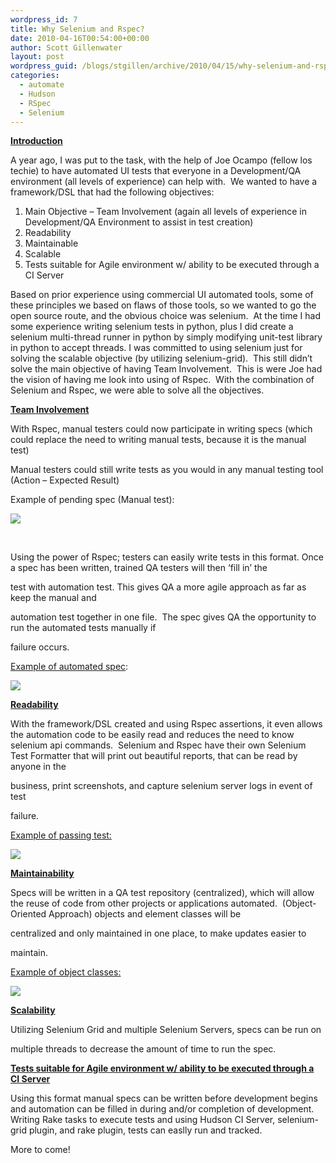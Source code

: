 ```yaml
---
wordpress_id: 7
title: Why Selenium and Rspec?
date: 2010-04-16T00:54:00+00:00
author: Scott Gillenwater
layout: post
wordpress_guid: /blogs/stgillen/archive/2010/04/15/why-selenium-and-rspec.aspx
categories:
  - automate
  - Hudson
  - RSpec
  - Selenium
---
```

<span style="text-decoration: underline"><b>Introduction</b></span>

A year ago, I was put to the task, with the help of Joe Ocampo (fellow los techie) to have automated UI tests that everyone in a Development/QA environment (all levels of experience) can help with.&nbsp; We wanted to have a framework/DSL that had the following objectives:

  1. Main Objective &#8211; Team Involvement (again all levels of experience in Development/QA Environment to assist in test creation)
  2. Readability
  3. Maintainable 
  4. Scalable 
  5. Tests suitable for Agile environment w/ ability to be executed through a CI Server

Based on prior experience using commercial UI automated tools, some of these principles we based on flaws of those tools, so we wanted to go the open source route, and the obvious choice was selenium.&nbsp; At the time I had some experience writing selenium tests in python, plus I did create a selenium multi-thread runner in python by simply modifying unit-test library in python to accept threads. I was committed to using selenium just for solving the scalable objective (by utilizing selenium-grid).&nbsp; This still didn&#8217;t solve the main objective of having Team Involvement.&nbsp; This is were Joe had the vision of having me look into using of Rspec.&nbsp; With the combination of Selenium and Rspec, we were able to solve all the objectives. 

<span style="text-decoration: underline"><b>Team Involvement</b></span>

With Rspec, manual testers could now participate in writing specs (which could replace the need to writing manual tests, because it is the manual test)

Manual testers could still write tests as you would in any manual testing tool (Action &#8211; Expected Result)

Example of pending spec (Manual test):

![](/cfs-file.ashx/__key/CommunityServer.Blogs.Components.WeblogFiles/stgillen.rspec/pendingSpecExample.jpg)

&nbsp;

Using the power of Rspec; testers can easily write tests in this format. Once a spec has been written, trained QA testers will then &#8216;fill in&#8217; the
   
test with automation test. This gives QA a more agile approach as far as keep the manual and
  
automation test together in one file.&nbsp; The spec gives QA the opportunity to run the automated tests manually if
  
failure occurs.

<span style="text-decoration: underline">Example of automated spec</span>:

![](/cfs-file.ashx/__key/CommunityServer.Blogs.Components.WeblogFiles/stgillen.rspec/passingSpecExample.jpg)

<span style="text-decoration: underline"><b>Readability</b></span>

With the framework/DSL created and using Rspec assertions, it even allows the automation code to be easily read and reduces the need to know selenium api commands.&nbsp; Selenium and Rspec have their own Selenium Test Formatter that will print out beautiful reports, that can be read by anyone in the
   
business, print screenshots, and capture selenium server logs in event of test
  
failure.&nbsp; 

<span style="text-decoration: underline">Example of passing test:</span>

![](/cfs-file.ashx/__key/CommunityServer.Blogs.Components.WeblogFiles/stgillen.rspec/passingRspecReport.jpg)

<span style="text-decoration: underline"><b>Maintainability </b></span>

Specs will be written in a QA test repository (centralized), which will allow the reuse of code from other projects or applications automated.&nbsp; (Object-Oriented Approach) objects and element classes will be
  
centralized and only maintained in one place, to make updates easier to
  
maintain.

<span style="text-decoration: underline">Example of object classes:</span>

![](/cfs-file.ashx/__key/CommunityServer.Blogs.Components.WeblogFiles/stgillen.rspec/objectLevelExample.jpg)

<span style="text-decoration: underline"><b>Scalability </b></span>

Utilizing Selenium Grid and multiple Selenium Servers, specs can be run on
  
multiple threads to decrease the amount of time to run the spec.

<span style="text-decoration: underline"><b>Tests suitable for Agile environment w/ ability to be executed through a<br /> CI Server</b></span>

Using this format manual specs can be written before development begins and automation can be filled in during and/or completion of development.&nbsp; Writing Rake tasks to execute tests and using Hudson CI Server, selenium-grid plugin, and rake plugin, tests can easlly run and tracked.&nbsp; 

More to come!

&nbsp;

&nbsp;

&nbsp;